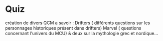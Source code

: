 # Quiz
 
création de divers QCM a savoir :
Drifters ( différents questions sur les personnages historiques présent dans drifters)
Marvel ( questions concernant l'univers du MCU) 
& deux sur la mythologie grec et nordique...
